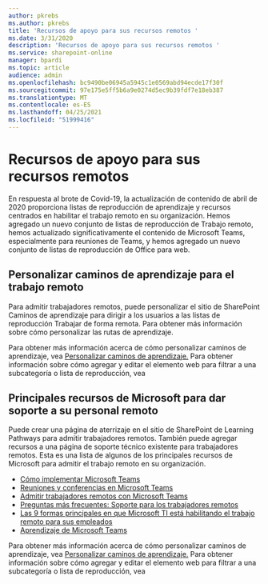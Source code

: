 ```yaml
---
author: pkrebs
ms.author: pkrebs
title: 'Recursos de apoyo para sus recursos remotos '
ms.date: 3/31/2020
description: 'Recursos de apoyo para sus recursos remotos '
ms.service: sharepoint-online
manager: bpardi
ms.topic: article
audience: admin
ms.openlocfilehash: bc9490be06945a5945c1e0569abd94ecde17f30f
ms.sourcegitcommit: 97e175e5ff5b6a9e0274d5ec9b39fdf7e18eb387
ms.translationtype: MT
ms.contentlocale: es-ES
ms.lasthandoff: 04/25/2021
ms.locfileid: "51999416"
---
```

# <a name="resources-for-supporting-your-remote-workforce"></a>Recursos de apoyo para sus recursos remotos 
En respuesta al brote de Covid-19, la actualización de contenido de abril de 2020 proporciona listas de reproducción de aprendizaje y recursos centrados en habilitar el trabajo remoto en su organización. Hemos agregado un nuevo conjunto de listas de reproducción de Trabajo remoto, hemos actualizado significativamente el contenido de Microsoft Teams, especialmente para reuniones de Teams, y hemos agregado un nuevo conjunto de listas de reproducción de Office para web. 

## <a name="customize-learning-pathways-for-remote-work"></a>Personalizar caminos de aprendizaje para el trabajo remoto
Para admitir trabajadores remotos, puede personalizar el sitio de SharePoint Caminos de aprendizaje para dirigir a los usuarios a las listas de reproducción Trabajar de forma remota. Para obtener más información sobre cómo personalizar las rutas de aprendizaje.

Para obtener más información acerca de cómo personalizar caminos de aprendizaje, vea [Personalizar caminos de aprendizaje.](custom_overview.md) Para obtener información sobre cómo agregar y editar el elemento web para filtrar a una subcategoría o lista de reproducción, vea 

## <a name="top-resources-from-microsoft-for-supporting-your-remote-workforce"></a>Principales recursos de Microsoft para dar soporte a su personal remoto
Puede crear una página de aterrizaje en el sitio de SharePoint de Learning Pathways para admitir trabajadores remotos. También puede agregar recursos a una página de soporte técnico existente para trabajadores remotos. Esta es una lista de algunos de los principales recursos de Microsoft para admitir el trabajo remoto en su organización. 
- [Cómo implementar Microsoft Teams](/microsoftteams/how-to-roll-out-teams)
- [Reuniones y conferencias en Microsoft Teams](/microsoftteams/deploy-meetings-microsoft-teams-landing-page)
- [Admitir trabajadores remotos con Microsoft Teams](/microsoftteams/support-remote-work-with-teams)
- [Preguntas más frecuentes: Soporte para los trabajadores remotos](/microsoftteams/faq-support-remote-workforce)
- [Las 9 formas principales en que Microsoft TI está habilitando el trabajo remoto para sus empleados](https://www.microsoft.com/microsoft-365/blog/2020/03/12/top-9-ways-microsoft-it-enabling-remote-work-employees/)
- [Aprendizaje de Microsoft Teams](/microsoftteams/training-microsoft-teams-landing-page)


Para obtener más información acerca de cómo personalizar caminos de aprendizaje, vea [Personalizar caminos de aprendizaje.](custom_overview.md) Para obtener información sobre cómo agregar y editar el elemento web para filtrar a una subcategoría o lista de reproducción, vea 



